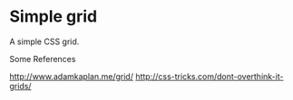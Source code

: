 # Simple grid

A simple CSS grid.


Some References

http://www.adamkaplan.me/grid/
http://css-tricks.com/dont-overthink-it-grids/
